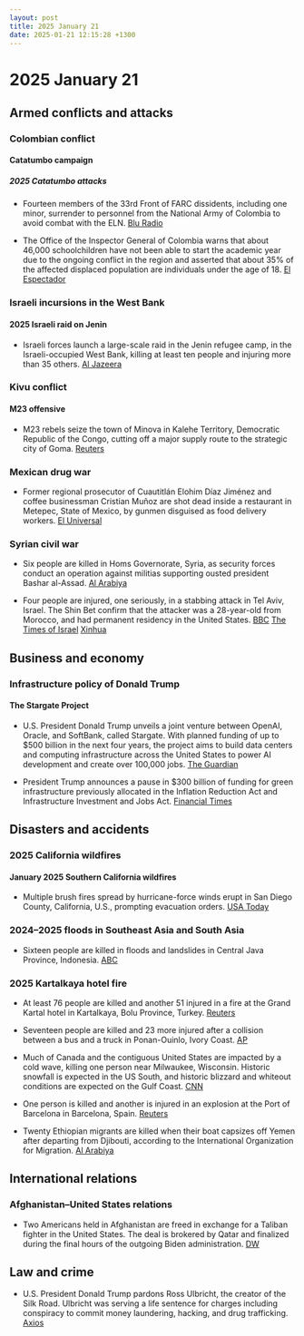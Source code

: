 ```yaml
---
layout: post
title: 2025 January 21
date: 2025-01-21 12:15:28 +1300
---
```


# 2025 January 21

## Armed conflicts and attacks

### Colombian conflict

#### Catatumbo campaign

##### 2025 Catatumbo attacks

- Fourteen members of the 33rd Front of FARC dissidents, including one minor, surrender to personnel from the National Army of Colombia to avoid combat with the ELN. [Blu Radio](https://www.bluradio.com/nacion/14-disidentes-de-las-farc-se-entregaron-en-medio-de-guerra-contra-eln-en-catatumbo-rg10)

- The Office of the Inspector General of Colombia warns that about 46,000 schoolchildren have not been able to start the academic year due to the ongoing conflict in the region and asserted that about 35% of the affected displaced population are individuals under the age of 18. [El Espectador](https://www.elespectador.com/judicial/alrededor-de-46000-ninos-se-quedaron-sin-ir-a-clase-en-el-catatumbo/)

### Israeli incursions in the West Bank

#### 2025 Israeli raid on Jenin

- Israeli forces launch a large-scale raid in the Jenin refugee camp, in the Israeli-occupied West Bank, killing at least ten people and injuring more than 35 others. [Al Jazeera](https://www.aljazeera.com/news/2025/1/21/israeli-army-launches-deadly-attack-on-jenin-refugee-camp-in-west-bank)

### Kivu conflict

#### M23 offensive

- M23 rebels seize the town of Minova in Kalehe Territory, Democratic Republic of the Congo, cutting off a major supply route to the strategic city of Goma. [Reuters](https://www.reuters.com/world/africa/congos-m23-rebels-seize-eastern-town-minova-2025-01-21/)

### Mexican drug war

- Former regional prosecutor of Cuautitlán Elohim Díaz Jiménez and coffee businessman Cristian Muñoz are shot dead inside a restaurant in Metepec, State of Mexico, by gunmen disguised as food delivery workers. [El Universal](https://www.eluniversal.com.mx/metropoli/exfiscal-regional-de-cuautitlan-es-asesinado-en-metepec/)

### Syrian civil war

- Six people are killed in Homs Governorate, Syria, as security forces conduct an operation against militias supporting ousted president Bashar al-Assad. [Al Arabiya](https://english.alarabiya.net/News/middle-east/2025/01/21/six-killed-as-syria-security-forces-launch-sweep-in-homs-province)

- Four people are injured, one seriously, in a stabbing attack in Tel Aviv, Israel. The Shin Bet confirm that the attacker was a 28-year-old from Morocco, and had permanent residency in the United States. [BBC](https://www.bbc.com/news/articles/cp8qv8gz1m3o) [The Times of Israel](https://www.timesofisrael.com/liveblog_entry/one-seriously-wounded-in-suspected-tel-aviv-stabbing-attack-medics/) [Xinhua](https://english.news.cn/20250122/ba124e01edd14f35a96912817adf637a/c.html)

## Business and economy

### Infrastructure policy of Donald Trump

#### The Stargate Project

- U.S. President Donald Trump unveils a joint venture between OpenAI, Oracle, and SoftBank, called Stargate. With planned funding of up to $500 billion in the next four years, the project aims to build data centers and computing infrastructure across the United States to power AI development and create over 100,000 jobs. [The Guardian](https://www.theguardian.com/technology/2025/jan/22/trump-ai-investment-tech-ceos)

- President Trump announces a pause in $300 billion of funding for green infrastructure previously allocated in the Inflation Reduction Act and Infrastructure Investment and Jobs Act. [Financial Times](https://www.ft.com/content/fcaf50dc-6779-44d2-a7fa-264df798a4c1)

## Disasters and accidents

### 2025 California wildfires

#### January 2025 Southern California wildfires

- Multiple brush fires spread by hurricane-force winds erupt in San Diego County, California, U.S., prompting evacuation orders. [USA Today](https://www.usatoday.com/story/news/nation/2025/01/21/california-wildfires-san-diego-los-angeles/77844651007/)

### 2024–2025 floods in Southeast Asia and South Asia

- Sixteen people are killed in floods and landslides in Central Java Province, Indonesia. [ABC](https://abcnews.go.com/International/wireStory/landslides-flash-floods-indonesias-java-island-leave-16-117929532)

### 2025 Kartalkaya hotel fire

- At least 76 people are killed and another 51 injured in a fire at the Grand Kartal hotel in Kartalkaya, Bolu Province, Turkey. [Reuters](https://www.reuters.com/world/middle-east/six-dead-31-injured-ski-resort-hotel-fire-turkey-state-broadcaster-says-2025-01-21/)

- Seventeen people are killed and 23 more injured after a collision between a bus and a truck in Ponan-Ouinlo, Ivory Coast. [AP](https://apnews.com/article/ivory-coast-crash-ponan-ouinlo-f357f4bff556a9802c21834f005e5363)

- Much of Canada and the contiguous United States are impacted by a cold wave, killing one person near Milwaukee, Wisconsin. Historic snowfall is expected in the US South, and historic blizzard and whiteout conditions are expected on the Gulf Coast. [CNN](https://www.cnn.com/2025/01/21/weather/winter-storm-south-tuesday-hnk/index.html)

- One person is killed and another is injured in an explosion at the Port of Barcelona in Barcelona, Spain. [Reuters](https://www.reuters.com/world/europe/blast-spains-barcelona-port-kills-one-person-emergency-services-say-2025-01-21/)

- Twenty Ethiopian migrants are killed when their boat capsizes off Yemen after departing from Djibouti, according to the International Organization for Migration. [Al Arabiya](https://english.alarabiya.net/News/middle-east/2025/01/21/boat-capsized-off-yemen-killing-20-ethiopian-migrants-iom-says)

## International relations

### Afghanistan–United States relations

- Two Americans held in Afghanistan are freed in exchange for a Taliban fighter in the United States. The deal is brokered by Qatar and finalized during the final hours of the outgoing Biden administration. [DW](https://www.dw.com/en/taliban-say-2-americans-released-in-prisoner-swap/a-71357642)

## Law and crime

- U.S. President Donald Trump pardons Ross Ulbricht, the creator of the Silk Road. Ulbricht was serving a life sentence for charges including conspiracy to commit money laundering, hacking, and drug trafficking. [Axios](https://www.axios.com/2025/01/22/trump-ross-ulbricht-silk-road)